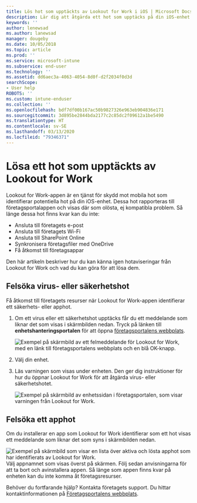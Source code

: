 ```yaml
---
title: Lös hot som upptäckts av Lookout for Work i iOS | Microsoft Docs
description: Lär dig att åtgärda ett hot som upptäcks på din iOS-enhet av Lookout for Work-appen.
keywords: ''
author: lenewsad
ms.author: lanewsad
manager: dougeby
ms.date: 10/05/2018
ms.topic: article
ms.prod: ''
ms.service: microsoft-intune
ms.subservice: end-user
ms.technology: ''
ms.assetid: dd6aec3a-4063-4054-8d0f-d2f2034f0d3d
searchScope:
- User help
ROBOTS: ''
ms.custom: intune-enduser
ms.collection: ''
ms.openlocfilehash: bdf7df00b167ac50b9827326e963eb904836e171
ms.sourcegitcommit: 3d895be2844bda2177c2c85dc2f09612a1be5490
ms.translationtype: HT
ms.contentlocale: sv-SE
ms.lasthandoff: 03/13/2020
ms.locfileid: "79346371"
---
```

# <a name="resolve-a-threat-found-by-lookout-for-work"></a>Lösa ett hot som upptäckts av Lookout for Work  

Lookout for Work-appen är en tjänst för skydd mot mobila hot som identifierar potentiella hot på din iOS-enhet. Dessa hot rapporteras till företagsportalappen och visas där som olösta, ej kompatibla problem. Så länge dessa hot finns kvar kan du inte:

* Ansluta till företagets e-post
* Ansluta till företagets Wi-Fi
* Ansluta till SharePoint Online
* Synkronisera företagsfiler med OneDrive
* Få åtkomst till företagsappar

Den här artikeln beskriver hur du kan känna igen hotaviseringar från Lookout for Work och vad du kan göra för att lösa dem. 

## <a name="troubleshoot-virus-or-security-threat"></a>Felsöka virus- eller säkerhetshot  
Få åtkomst till företagets resurser när Lookout for Work-appen identifierar ett säkerhets- eller apphot.  

1. Om ett virus eller ett säkerhetshot upptäcks får du ett meddelande som liknar det som visas i skärmbilden nedan. Tryck på länken till **enhetshanteringsportalen** för att öppna [företagsportalens webbplats](https://portal.manage.microsoft.com/devices).  

    ![Exempel på skärmbild av ett felmeddelande för Lookout for Work, med en länk till företagsportalens webbplats och en blå OK-knapp.](./media/mtd-go-to-device-management-portal-android.png)  

2. Välj din enhet.  
3. Läs varningen som visas under enheten. Den ger dig instruktioner för hur du öppnar Lookout for Work för att åtgärda virus- eller säkerhetshotet.     

    ![Exempel på skärmbild av enhetssidan i företagsportalen, som visar varningen från Lookout for Work.](./media/CP-lookout-virus-banner-1808.png)  

## <a name="troubleshoot-an-app-threat"></a>Felsöka ett apphot   
Om du installerar en app som Lookout for Work identifierar som ett hot visas ett meddelande som liknar det som syns i skärmbilden nedan.  

![Exempel på skärmbild som visar en lista över aktiva och lösta apphot som har identifierats av Lookout for Work.](./media/ios-lfw-threat-example.png)    
Välj appnamnet som visas överst på skärmen. Följ sedan anvisningarna för att ta bort och avinstallera appen. Så länge som appen finns kvar på enheten kan du inte komma åt företagsresurser.    

Behöver du fortfarande hjälp? Kontakta företagets support. Du hittar kontaktinformationen på [Företagsportalens webbplats](https://go.microsoft.com/fwlink/?linkid=2010980).    

